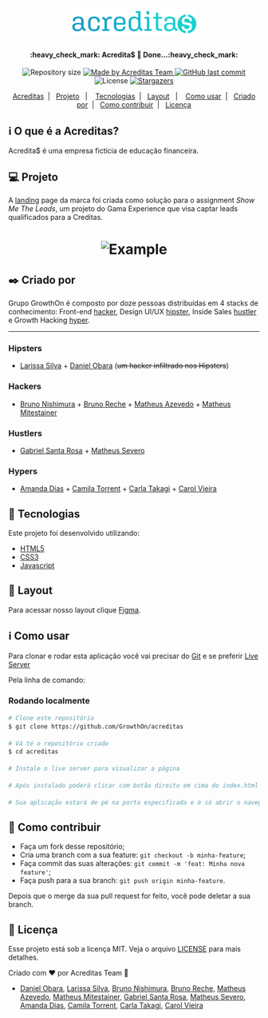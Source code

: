 <h1 align="center">
    <img alt="Acreditas" title="#Acredita$" src=".github/logo.svg" width="250px" />
</h1>

<h4 align="center"> 
	:heavy_check_mark: Acredita$ 🚀 Done...:heavy_check_mark:
</h4>
<p align="center">	
  <img alt="Repository size" src="https://img.shields.io/github/repo-size/GrowthOn/acreditas">
	
  <a href="https://www.facebook.com/Acreditas-101877318417449">
    <img alt="Made by Acreditas Team" src="https://img.shields.io/badge/made%20by-AcreditasTeam-%2304D361">
  </a>
  
  <a href="https://github.com/GrowthOn/acreditas/commits/master">
    <img alt="GitHub last commit" src="https://img.shields.io/github/last-commit/GrowthOn/acreditas">
  </a>

  <img alt="License" src="https://img.shields.io/badge/license-MIT-brightgreen">
   <a href="https://github.com/GrowthOn/acreditas/stargazers">
    <img alt="Stargazers" src="https://img.shields.io/github/stars/GrowthOn/acreditas?style=social">
  </a>
</p>
<p align="center">
  <a href="#-acreditas">Acreditas</a>&nbsp;&nbsp;|&nbsp;&nbsp;
  <a href="#-projeto">Projeto</a>&nbsp;&nbsp;&nbsp;|&nbsp;&nbsp;&nbsp;
  <a href="#rocket-Tecnologias">Tecnologias</a>&nbsp;&nbsp;|&nbsp;&nbsp;
  <a href="#-layout">Layout</a>&nbsp;&nbsp;&nbsp;|&nbsp;&nbsp;&nbsp;
  <a href="#-Como-usar">Como usar</a>&nbsp;&nbsp;|&nbsp;&nbsp;
	<a href="#black_nib-criado-por">Criado por</a>&nbsp;&nbsp;|&nbsp;&nbsp;
  <a href="#-Como-contribuir">Como contribuir</a>&nbsp;&nbsp;|&nbsp;&nbsp;
  <a href="#memo-license">Licença</a>
</p>

## :information_source: O que é a Acreditas?

Acredita$ é uma empresa fictícia de educação financeira. 

## 💻 Projeto

A [landing](https://growthon.github.io/acreditas/) page da marca foi criada como solução para o assignment *Show Me The Leads*, um projeto do Gama Experience que visa captar leads qualificados para a Creditas.

<h1 align="center">
    <img alt="Example" title="Example" src=".github/Demo-acreditas.gif" width="500px" />
</h1>

## :black_nib: Criado por
Grupo GrowthOn é composto por doze pessoas distribuídas em 4 stacks de conhecimento: Front-end [hacker](#-Hackers), Design UI/UX [hipster](#-Hipsters), Inside Sales [hustler](#-hustlers) e 
Growth Hacking [hyper](#-Hypers). 

<hr/>

### Hipsters
- [Larissa Silva](https://www.linkedin.com/in/larissa-cp-silva/) + 
[Daniel Obara](https://www.linkedin.com/in/danielobara/) (<s>um hacker infiltrado nos Hipsters</s>)

### Hackers
- [Bruno Nishimura](https://www.linkedin.com/in/bruno-nishimura/) + [Bruno Reche](https://www.linkedin.com/in/bruno-reche-287ab130/) + [Matheus Azevedo](https://www.linkedin.com/in/matheusjazevedo/) + [Matheus Mitestainer](https://www.linkedin.com/in/mitestainer/)

### Hustlers
- [Gabriel Santa Rosa](https://www.linkedin.com/in/gabrielsantarosa/) + [Matheus Severo](https://www.linkedin.com/in/matheus-severo-fernandes-20072a22/)

### Hypers
- [Amanda Dias]() + [Camila Torrent](https://www.linkedin.com/in/ctorrente/) + [Carla Takagi](https://www.linkedin.com/in/carla-lurie-takagi-89b03914b/) + [Carol Vieira](https://www.linkedin.com/in/anacarolinavieira/)


## :rocket: Tecnologias

Este projeto foi desenvolvido utilizando:

- [HTML5](https://developer.mozilla.org/pt-BR/docs/Web/HTML/HTML5)
- [CSS3](https://developer.mozilla.org/pt-BR/docs/Web/CSS)
- [Javascript](https://developer.mozilla.org/pt-BR/docs/Glossario/JavaScript)

## 🔖 Layout

Para acessar nosso layout clique [Figma](https://www.figma.com/file/ZI66bLVJ3kD4ABqXomAwdd/ACREDITA-prot%C3%B3tipo-4?node-id=2%3A0).

## :information_source: Como usar
Para clonar e rodar esta aplicação você vai precisar do [Git](https://git-scm.com) e se preferir [Live Server](https://marketplace.visualstudio.com/items?itemName=ritwickdey.LiveServer)

Pela linha de comando:

### Rodando localmente

```bash
# Clone este repositório
$ git clone https://github.com/GrowthOn/acreditas

# Vá té o repositório criado
$ cd acreditas

# Instale o live server para visualizar a página

# Após instalado poderá clicar com botão direito em cima do index.html dentro do VSCode 

# Sua aplicação estará de pé na porta especificada e é só abrir o navegador

```

## 🤔 Como contribuir

- Faça um fork desse repositório;
- Cria uma branch com a sua feature: `git checkout -b minha-feature`;
- Faça commit das suas alterações: `git commit -m 'feat: Minha nova feature'`;
- Faça push para a sua branch: `git push origin minha-feature`.

Depois que o merge da sua pull request for feito, você pode deletar a sua branch.

## :memo: Licença

Esse projeto está sob a licença MIT. Veja o arquivo [LICENSE](https://github.com/GrowthOn/acreditas/blob/master/LICENSE) para mais detalhes.

Criado com ♥ por Acreditas Team :wave: 
- [Daniel Obara](https://www.linkedin.com/in/danielobara/), [Larissa Silva](https://www.linkedin.com/in/larissa-cp-silva/), [Bruno Nishimura](https://www.linkedin.com/in/bruno-nishimura/), [Bruno Reche](https://www.linkedin.com/in/bruno-reche-287ab130/), [Matheus Azevedo](https://www.linkedin.com/in/matheusjazevedo/), [Matheus Mitestainer](https://www.linkedin.com/in/mitestainer/), [Gabriel Santa Rosa](https://www.linkedin.com/in/gabrielsantarosa/), [Matheus Severo](https://www.linkedin.com/in/matheus-severo-fernandes-20072a22/), [Amanda Dias](), [Camila Torrent](https://www.linkedin.com/in/ctorrente/), [Carla Takagi](https://www.linkedin.com/in/carla-lurie-takagi-89b03914b/), [Carol Vieira](https://www.linkedin.com/in/anacarolinavieira/)
